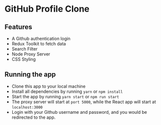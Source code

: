# GitHub Profile Clone

## Features
- A Github authentication login
- Redux Toolkit to fetch data
- Search Filter 
- Node Proxy Server
- CSS Styling
## Running the app
- Clone this app to your local machine
- Install all dependencies by running `yarn` or `npm install`
- Start the app by running `yarn start` or `npm run start`
- The proxy server will start at `port 5000`, while the React app will start at `localhost:3000`
- Login with your Github username and password, and you would be redirected to the app.
